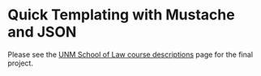 # Quick Templating with Mustache and JSON
Please see the <a href="http://lawschool.unm.edu/academics/course-descriptions/index.html">UNM School of Law course descriptions</a> page for the final project.

